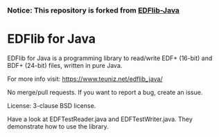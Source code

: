 ### Notice: This repository is forked from [EDFlib-Java](https://gitlab.com/Teuniz/EDFlib-Java)

EDFlib for Java
=================

EDFlib for Java is a programming library to read/write EDF+ (16-bit) and BDF+ (24-bit) files, written in pure Java.

For more info visit: https://www.teuniz.net/edflib_java/

No merge/pull requests. If you want to report a bug, create an issue.

License: 3-clause BSD license.

Have a look at EDFTestReader.java and EDFTestWriter.java. They demonstrate how to use the library.

